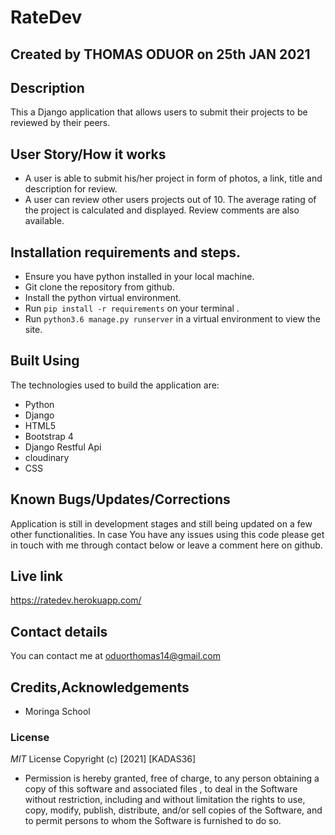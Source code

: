 # RateDev

## Created by **THOMAS ODUOR** on 25th JAN 2021

## Description
This a Django application that allows users to submit their projects to be reviewed by their peers.

## User Story/How it works
* A user is able to submit his/her project in form of photos, a link, title and description for review.  
* A user can review other users projects out of 10. The average rating of the project is calculated and displayed. Review comments are also available.

## Installation requirements and steps.
* Ensure you have python installed in your local machine.
* Git clone the repository from github.
* Install the python virtual environment.
* Run `pip install -r requirements` on your terminal .  
* Run `python3.6 manage.py runserver` in a virtual environment to view the site.

## Built Using
The technologies used to build the application are:
* Python
* Django
* HTML5
* Bootstrap 4
* Django Restful Api
* cloudinary
* CSS

## Known Bugs/Updates/Corrections
Application is still in development stages and still being updated on a few other functionalities. In case You have any issues using this code please get in touch with me through contact below or leave a comment here on github.

## Live link
https://ratedev.herokuapp.com/

## Contact details
You can contact me at oduorthomas14@gmail.com

## Credits,Acknowledgements
* Moringa School

### License
*MIT* License
Copyright (c) [2021] [KADAS36]

* Permission is hereby granted, free of charge, to any person obtaining a copy
of this software and associated files , to deal
in the Software without restriction, including and without limitation the rights
to use, copy, modify, publish, distribute, and/or sell
copies of the Software, and to permit persons to whom the Software is
furnished to do so.